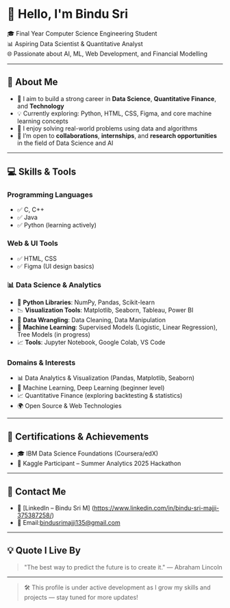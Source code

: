 # 👋 Hello, I'm Bindu Sri

🎓 Final Year Computer Science Engineering Student  
📊 Aspiring Data Scientist & Quantitative Analyst  
🌐 Passionate about AI, ML, Web Development, and Financial Modelling  

---

## 🧠 About Me

- 🎯 I aim to build a strong career in **Data Science**, **Quantitative Finance**, and **Technology**  
- 💡 Currently exploring: Python, HTML, CSS, Figma, and core machine learning concepts  
- 🔬 I enjoy solving real-world problems using data and algorithms  
- 🤝 I’m open to **collaborations**, **internships**, and **research opportunities** in the field of Data Science and AI

---

## 💻 Skills & Tools

### Programming Languages
- ✅ C, C++
- ✅ Java
- ✅ Python (learning actively)

### Web & UI Tools
- ✅ HTML, CSS
- ✅ Figma (UI design basics)

### 📊 Data Science & Analytics
- 🧮 **Python Libraries**: NumPy, Pandas, Scikit-learn  
- 📉 **Visualization Tools**: Matplotlib, Seaborn, Tableau, Power BI  
- 🧹 **Data Wrangling**: Data Cleaning, Data Manipulation  
- 🤖 **Machine Learning**: Supervised Models (Logistic, Linear Regression), Tree Models (in progress)  
- 📈 **Tools**: Jupyter Notebook, Google Colab, VS Code  

### Domains & Interests
- 📊 Data Analytics & Visualization (Pandas, Matplotlib, Seaborn)
- 🧠 Machine Learning, Deep Learning (beginner level)
- 📈 Quantitative Finance (exploring backtesting & statistics)
- 🌍 Open Source & Web Technologies

---

## 📜 Certifications & Achievements

- 🎓 IBM Data Science Foundations (Coursera/edX)
- 🏅 Kaggle Participant – Summer Analytics 2025 Hackathon

---

## 💬 Contact Me

- 🔗 [LinkedIn – Bindu Sri M] (https://www.linkedin.com/in/bindu-sri-majji-375387258/)
- 📧 Email:bindusrimajji135@gmail.com

---

## 💡 Quote I Live By

> "The best way to predict the future is to create it." — Abraham Lincoln

---

> 🛠️ This profile is under active development as I grow my skills and projects — stay tuned for more updates!

